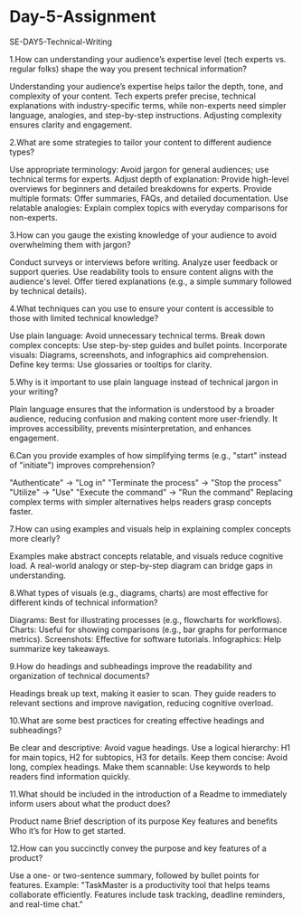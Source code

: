 # Day-5-Assignment

SE-DAY5-Technical-Writing

1.How can understanding your audience’s expertise level (tech experts vs. regular folks) shape the way you present technical information?

Understanding your audience’s expertise helps tailor the depth, tone, and complexity of your content. Tech experts prefer precise, technical explanations with industry-specific terms, while non-experts need simpler language, analogies, and step-by-step instructions. Adjusting complexity ensures clarity and engagement.

2.What are some strategies to tailor your content to different audience types?

 Use appropriate terminology: Avoid jargon for general audiences; use technical terms for experts. Adjust depth of explanation: Provide high-level overviews for beginners and detailed breakdowns for experts. Provide multiple formats: Offer summaries, FAQs, and detailed documentation. Use relatable analogies: Explain complex topics with everyday comparisons for non-experts.

 3.How can you gauge the existing knowledge of your audience to avoid overwhelming them with jargon?

Conduct surveys or interviews before writing. Analyze user feedback or support queries. Use readability tools to ensure content aligns with the audience's level. Offer tiered explanations (e.g., a simple summary followed by technical details).


4.What techniques can you use to ensure your content is accessible to those with limited technical knowledge?

Use plain language: Avoid unnecessary technical terms. Break down complex concepts: Use step-by-step guides and bullet points. Incorporate visuals: Diagrams, screenshots, and infographics aid comprehension. Define key terms: Use glossaries or tooltips for clarity.

5.Why is it important to use plain language instead of technical jargon in your writing?

Plain language ensures that the information is understood by a broader audience, reducing confusion and making content more user-friendly. It improves accessibility, prevents misinterpretation, and enhances engagement.

6.Can you provide examples of how simplifying terms (e.g., "start" instead of "initiate") improves comprehension?

"Authenticate" → "Log in" "Terminate the process" → "Stop the process" "Utilize" → "Use" "Execute the command" → "Run the command" Replacing complex terms with simpler alternatives helps readers grasp concepts faster.

7.How can using examples and visuals help in explaining complex concepts more clearly?

Examples make abstract concepts relatable, and visuals reduce cognitive load. A real-world analogy or step-by-step diagram can bridge gaps in understanding.

8.What types of visuals (e.g., diagrams, charts) are most effective for different kinds of technical information?

Diagrams: Best for illustrating processes (e.g., flowcharts for workflows). Charts: Useful for showing comparisons (e.g., bar graphs for performance metrics). Screenshots: Effective for software tutorials. Infographics: Help summarize key takeaways.

9.How do headings and subheadings improve the readability and organization of technical documents?

Headings break up text, making it easier to scan. They guide readers to relevant sections and improve navigation, reducing cognitive overload.

10.What are some best practices for creating effective headings and subheadings?

Be clear and descriptive: Avoid vague headings. Use a logical hierarchy: H1 for main topics, H2 for subtopics, H3 for details. Keep them concise: Avoid long, complex headings. Make them scannable: Use keywords to help readers find information quickly.

11.What should be included in the introduction of a Readme to immediately inform users about what the product does?

Product name Brief description of its purpose Key features and benefits Who it’s for How to get started.

12.How can you succinctly convey the purpose and key features of a product?

Use a one- or two-sentence summary, followed by bullet points for features. Example: "TaskMaster is a productivity tool that helps teams collaborate efficiently. Features include task tracking, deadline reminders, and real-time chat."
